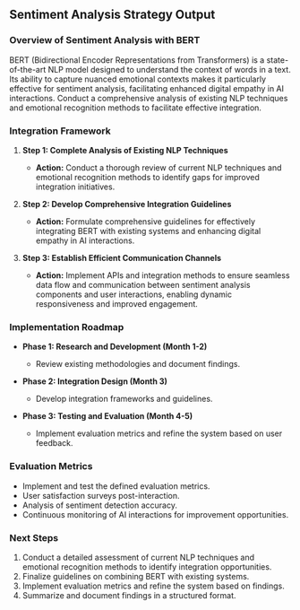 

## Sentiment Analysis Strategy Output

### Overview of Sentiment Analysis with BERT
BERT (Bidirectional Encoder Representations from Transformers) is a state-of-the-art NLP model designed to understand the context of words in a text. Its ability to capture nuanced emotional contexts makes it particularly effective for sentiment analysis, facilitating enhanced digital empathy in AI interactions. Conduct a comprehensive analysis of existing NLP techniques and emotional recognition methods to facilitate effective integration.

### Integration Framework
1. **Step 1: Complete Analysis of Existing NLP Techniques**
   - **Action:** Conduct a thorough review of current NLP techniques and emotional recognition methods to identify gaps for improved integration initiatives.

2. **Step 2: Develop Comprehensive Integration Guidelines**
   - **Action:** Formulate comprehensive guidelines for effectively integrating BERT with existing systems and enhancing digital empathy in AI interactions.

3. **Step 3: Establish Efficient Communication Channels**
   - **Action:** Implement APIs and integration methods to ensure seamless data flow and communication between sentiment analysis components and user interactions, enabling dynamic responsiveness and improved engagement.

### Implementation Roadmap
- **Phase 1: Research and Development (Month 1-2)**
  - Review existing methodologies and document findings.

- **Phase 2: Integration Design (Month 3)**
  - Develop integration frameworks and guidelines.

- **Phase 3: Testing and Evaluation (Month 4-5)**
  - Implement evaluation metrics and refine the system based on user feedback.

### Evaluation Metrics
- Implement and test the defined evaluation metrics.
- User satisfaction surveys post-interaction.
- Analysis of sentiment detection accuracy.
- Continuous monitoring of AI interactions for improvement opportunities.

### Next Steps
1. Conduct a detailed assessment of current NLP techniques and emotional recognition methods to identify integration opportunities.
2. Finalize guidelines on combining BERT with existing systems.
3. Implement evaluation metrics and refine the system based on findings.
4. Summarize and document findings in a structured format.